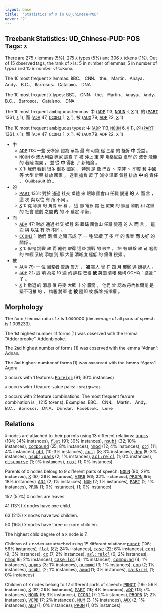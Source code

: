 ```yaml
---
layout: base
title:  'Statistics of X in UD_Chinese-PUD'
udver: '2'
---
```


## Treebank Statistics: UD_Chinese-PUD: POS Tags: `X`

There are 275 `X` lemmas (5%), 275 `X` types (5%) and 306 `X` tokens (1%).
Out of 15 observed tags, the rank of `X` is: 5 in number of lemmas, 5 in number of types and 13 in number of tokens.

The 10 most frequent `X` lemmas: BBC、 CNN、 the、 Martin、 Anaya、 Andy、 B.C.、 Barrosos、 Catalano、 DNA

The 10 most frequent `X` types:  BBC、 CNN、 the、 Martin、 Anaya、 Andy、 B.C.、 Barrosos、 Catalano、 DNA

The 10 most frequent ambiguous lemmas: 中 (<tt><a href="zh_pud-pos-ADP.html">ADP</a></tt> 113, <tt><a href="zh_pud-pos-NOUN.html">NOUN</a></tt> 6, <tt><a href="zh_pud-pos-X.html">X</a></tt> 1), 的 (<tt><a href="zh_pud-pos-PART.html">PART</a></tt> 1361, <tt><a href="zh_pud-pos-X.html">X</a></tt> 1), 而 (<tt><a href="zh_pud-pos-ADV.html">ADV</a></tt> 47, <tt><a href="zh_pud-pos-CCONJ.html">CCONJ</a></tt> 1, <tt><a href="zh_pud-pos-X.html">X</a></tt> 1), 被 (<tt><a href="zh_pud-pos-AUX.html">AUX</a></tt> 79, <tt><a href="zh_pud-pos-ADP.html">ADP</a></tt> 22, <tt><a href="zh_pud-pos-X.html">X</a></tt> 1)

The 10 most frequent ambiguous types:  中 (<tt><a href="zh_pud-pos-ADP.html">ADP</a></tt> 113, <tt><a href="zh_pud-pos-NOUN.html">NOUN</a></tt> 6, <tt><a href="zh_pud-pos-X.html">X</a></tt> 1), 的 (<tt><a href="zh_pud-pos-PART.html">PART</a></tt> 1361, <tt><a href="zh_pud-pos-X.html">X</a></tt> 1), 而 (<tt><a href="zh_pud-pos-ADV.html">ADV</a></tt> 47, <tt><a href="zh_pud-pos-CCONJ.html">CCONJ</a></tt> 1, <tt><a href="zh_pud-pos-X.html">X</a></tt> 1), 被 (<tt><a href="zh_pud-pos-AUX.html">AUX</a></tt> 79, <tt><a href="zh_pud-pos-ADP.html">ADP</a></tt> 22, <tt><a href="zh_pud-pos-X.html">X</a></tt> 1)


* 中
  * <tt><a href="zh_pud-pos-ADP.html">ADP</a></tt> 113: 一些 分析家 認為 華為 最 有 可能 從 三星 的 挫折 <b>中</b> 受益 。
  * <tt><a href="zh_pud-pos-NOUN.html">NOUN</a></tt> 6: 澳大利亞 專家 調查 了 被 沖上 東 非 坦桑尼亞 海岸 的 波音 飛機 的 著陸 襟翼 ， 並 從 <b>中</b> 得出 了 新結論 。
  * <tt><a href="zh_pud-pos-X.html">X</a></tt> 1: 我們 看到 很多 很多 國家 ， 特別 是 像 巴西 丶 南非 丶 印度 和 中國 等 大型 新興 排放 國家 ， 逐漸 擔負 起 了 減少 溫室 氣體 排放 <b>中</b> 的 責任 ， Guilbeault 說 。
* 的
  * <tt><a href="zh_pud-pos-PART.html">PART</a></tt> 1361: 對於 通過 社交 媒體 來 跟踪 國會山 任職 變遷 <b>的</b> 人 而 言 ， 這 次 與 以往 有 所 不同 。
  * <tt><a href="zh_pud-pos-X.html">X</a></tt> 1: 從 導演 的 角度 來 看 ， 這 部 電影 處 在 歡樂 的 家庭 鬧劇 和 沈重 的 社會 戲劇 之間 <b>的</b> 的 不 穩定 平衡 。
* 而
  * <tt><a href="zh_pud-pos-ADV.html">ADV</a></tt> 47: 對於 通過 社交 媒體 來 跟踪 國會山 任職 變遷 的 人 <b>而</b> 言 ， 這 次 與 以往 有 所 不同 。
  * <tt><a href="zh_pud-pos-CCONJ.html">CCONJ</a></tt> 1: 他們 兩 個 之間 形成 了 一 種 延續 了 多 年 的 專業 <b>而</b> 友好 的 關係 。
  * <tt><a href="zh_pud-pos-X.html">X</a></tt> 1: 但是 挑戰 和 <b>而</b> 他們 取得 這些 挑戰 的 歌曲 ， 把 有 聯繫 和 可 追溯 的 神經 系統 添加 到 那 大量 清晰度 極低 的 瘋傳 視頻 。
* 被
  * <tt><a href="zh_pud-pos-AUX.html">AUX</a></tt> 79: 一 位 目擊者 告訴 警方 ， <b>被</b> 害人 曾 在 四 月 襲擊 過 嫌疑人 。
  * <tt><a href="zh_pud-pos-ADP.html">ADP</a></tt> 22: 這 項 為期 10 週 的 課程 已經 <b>被</b> 英國 情報 機構 GCHQ “ 認證 ” 了 。
  * <tt><a href="zh_pud-pos-X.html">X</a></tt> 1: 撤退 的 消息 讓 丹麥 大眾 十分 震驚 ， 他們 曾 認為 丹內維爾克 是 堅不可摧 的 ， 梅塞 將軍 也 <b>被</b> 隨即 被 解除 指揮權 。

## Morphology

The form / lemma ratio of `X` is 1.000000 (the average of all parts of speech is 1.006233).

The 1st highest number of forms (1) was observed with the lemma “Addenbrooke”: Addenbrooke.

The 2nd highest number of forms (1) was observed with the lemma “Adnan”: Adnan.

The 3rd highest number of forms (1) was observed with the lemma “Agora”: Agora.

`X` occurs with 1 features: <tt><a href="zh_pud-feat-Foreign.html">Foreign</a></tt> (91; 30% instances)

`X` occurs with 1 feature-value pairs: `Foreign=Yes`

`X` occurs with 2 feature combinations.
The most frequent feature combination is `_` (215 tokens).
Examples: BBC、 CNN、 Martin、 Andy、 B.C.、 Barrosos、 DNA、 Dündar、 Facebook、 Leive


## Relations

`X` nodes are attached to their parents using 13 different relations: <tt><a href="zh_pud-dep-appos.html">appos</a></tt> (104; 34% instances), <tt><a href="zh_pud-dep-flat.html">flat</a></tt> (91; 30% instances), <tt><a href="zh_pud-dep-nsubj.html">nsubj</a></tt> (32; 10% instances), <tt><a href="zh_pud-dep-compound.html">compound</a></tt> (25; 8% instances), <tt><a href="zh_pud-dep-nmod.html">nmod</a></tt> (12; 4% instances), <tt><a href="zh_pud-dep-obj.html">obj</a></tt> (11; 4% instances), <tt><a href="zh_pud-dep-obl.html">obl</a></tt> (10; 3% instances), <tt><a href="zh_pud-dep-conj.html">conj</a></tt> (8; 3% instances), <tt><a href="zh_pud-dep-dep.html">dep</a></tt> (8; 3% instances), <tt><a href="zh_pud-dep-nsubj-pass.html">nsubj:pass</a></tt> (2; 1% instances), <tt><a href="zh_pud-dep-acl-relcl.html">acl:relcl</a></tt> (1; 0% instances), <tt><a href="zh_pud-dep-discourse.html">discourse</a></tt> (1; 0% instances), <tt><a href="zh_pud-dep-root.html">root</a></tt> (1; 0% instances)

Parents of `X` nodes belong to 9 different parts of speech: <tt><a href="zh_pud-pos-NOUN.html">NOUN</a></tt> (90; 29% instances), <tt><a href="zh_pud-pos-X.html">X</a></tt> (87; 28% instances), <tt><a href="zh_pud-pos-VERB.html">VERB</a></tt> (66; 22% instances), <tt><a href="zh_pud-pos-PROPN.html">PROPN</a></tt> (55; 18% instances), <tt><a href="zh_pud-pos-ADJ.html">ADJ</a></tt> (2; 1% instances), <tt><a href="zh_pud-pos-NUM.html">NUM</a></tt> (2; 1% instances), <tt><a href="zh_pud-pos-PART.html">PART</a></tt> (2; 1% instances), <tt><a href="zh_pud-pos-PRON.html">PRON</a></tt> (1; 0% instances),  (1; 0% instances)

152 (50%) `X` nodes are leaves.

41 (13%) `X` nodes have one child.

63 (21%) `X` nodes have two children.

50 (16%) `X` nodes have three or more children.

The highest child degree of a `X` node is 7.

Children of `X` nodes are attached using 15 different relations: <tt><a href="zh_pud-dep-punct.html">punct</a></tt> (196; 56% instances), <tt><a href="zh_pud-dep-flat.html">flat</a></tt> (82; 24% instances), <tt><a href="zh_pud-dep-case.html">case</a></tt> (22; 6% instances), <tt><a href="zh_pud-dep-conj.html">conj</a></tt> (9; 3% instances), <tt><a href="zh_pud-dep-cc.html">cc</a></tt> (7; 2% instances), <tt><a href="zh_pud-dep-acl-relcl.html">acl:relcl</a></tt> (6; 2% instances), <tt><a href="zh_pud-dep-nmod.html">nmod</a></tt> (6; 2% instances), <tt><a href="zh_pud-dep-case-loc.html">case:loc</a></tt> (4; 1% instances), <tt><a href="zh_pud-dep-compound.html">compound</a></tt> (4; 1% instances), <tt><a href="zh_pud-dep-appos.html">appos</a></tt> (3; 1% instances), <tt><a href="zh_pud-dep-nummod.html">nummod</a></tt> (3; 1% instances), <tt><a href="zh_pud-dep-cop.html">cop</a></tt> (2; 1% instances), <tt><a href="zh_pud-dep-nsubj.html">nsubj</a></tt> (2; 1% instances), <tt><a href="zh_pud-dep-amod.html">amod</a></tt> (1; 0% instances), <tt><a href="zh_pud-dep-mark-rel.html">mark:rel</a></tt> (1; 0% instances)

Children of `X` nodes belong to 12 different parts of speech: <tt><a href="zh_pud-pos-PUNCT.html">PUNCT</a></tt> (196; 56% instances), <tt><a href="zh_pud-pos-X.html">X</a></tt> (87; 25% instances), <tt><a href="zh_pud-pos-PART.html">PART</a></tt> (15; 4% instances), <tt><a href="zh_pud-pos-ADP.html">ADP</a></tt> (13; 4% instances), <tt><a href="zh_pud-pos-NOUN.html">NOUN</a></tt> (9; 3% instances), <tt><a href="zh_pud-pos-CCONJ.html">CCONJ</a></tt> (7; 2% instances), <tt><a href="zh_pud-pos-PROPN.html">PROPN</a></tt> (7; 2% instances), <tt><a href="zh_pud-pos-VERB.html">VERB</a></tt> (7; 2% instances), <tt><a href="zh_pud-pos-NUM.html">NUM</a></tt> (3; 1% instances), <tt><a href="zh_pud-pos-AUX.html">AUX</a></tt> (2; 1% instances), <tt><a href="zh_pud-pos-ADJ.html">ADJ</a></tt> (1; 0% instances), <tt><a href="zh_pud-pos-PRON.html">PRON</a></tt> (1; 0% instances)

